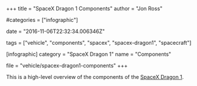 +++
title = "SpaceX Dragon 1 Components"
author = "Jon Ross"

#categories = ["infographic"]

date = "2016-11-06T22:32:34.006346Z"

tags = ["vehicle", "components", "spacex", "spacex-dragon1", "spacecraft"]

[infographic]
category = "SpaceX Dragon 1"
name = "Components"

file = "vehicle/spacex-dragon1-components"
+++

This is a high-level overview of the components of the
[SpaceX Dragon 1](/tags/spacex-dragon1/).

<!--more-->

